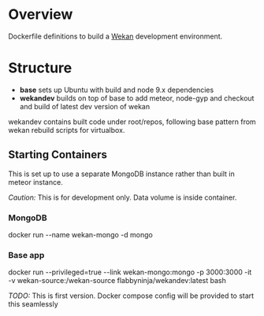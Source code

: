 # Overview

Dockerfile definitions to build a [Wekan](https://wekan.github.io/) development environment.

# Structure

* **base** sets up Ubuntu with build and node 9.x dependencies
* **wekandev** builds on top of base to add meteor, node-gyp and checkout and build of latest dev version of wekan

wekandev contains built code under root/repos, following base pattern from wekan rebuild scripts for virtualbox.

## Starting Containers

This is set up to use a separate MongoDB instance rather than built in meteor instance.

*Caution:* This is for development only. Data volume is inside container.

### MongoDB 

docker run --name wekan-mongo -d mongo

### Base app

docker run --privileged=true --link wekan-mongo:mongo -p 3000:3000 -it -v wekan-source:/wekan-source flabbyninja/wekandev:latest bash

*TODO:* This is first version. Docker compose config will be provided to start this seamlessly